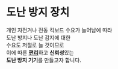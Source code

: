 # **도난 방지 장치**


개인 자전거나 전동 킥보드 수요가 늘어남에 따라  
도난 방지나 도난 감지에 대한  
수요도 저절로 늘 것이므로  
이에 따른 <u>**편리**</u>하고 **신뢰성**있는  
**도난 방지 기기**를 만들고자 합니다. 
